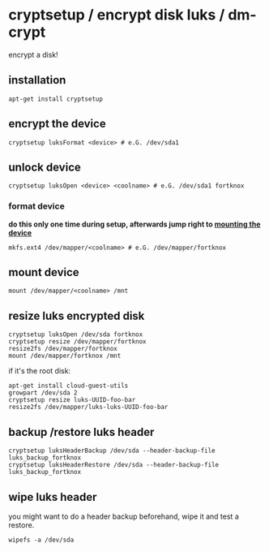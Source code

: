 # cryptsetup / encrypt disk luks / dm-crypt

encrypt a disk!

## installation

```
apt-get install cryptsetup
```

## encrypt the device

```
cryptsetup luksFormat <device> # e.G. /dev/sda1
```

## unlock device

```
cryptsetup luksOpen <device> <coolname> # e.G. /dev/sda1 fortknox
```

### format device

**do this only one time during setup, afterwards jump right to [mounting the device](#mount-device)**

```
mkfs.ext4 /dev/mapper/<coolname> # e.G. /dev/mapper/fortknox
```

## mount device

```
mount /dev/mapper/<coolname> /mnt
```

## resize luks encrypted disk

```
cryptsetup luksOpen /dev/sda fortknox
cryptsetup resize /dev/mapper/fortknox
resize2fs /dev/mapper/fortknox
mount /dev/mapper/fortknox /mnt
```

if it's the root disk:

```shell
apt-get install cloud-guest-utils
growpart /dev/sda 2
cryptsetup resize luks-UUID-foo-bar
resize2fs /dev/mapper/luks-luks-UUID-foo-bar
```

## backup /restore luks header

```
cryptsetup luksHeaderBackup /dev/sda --header-backup-file luks_backup_fortknox
cryptsetup luksHeaderRestore /dev/sda --header-backup-file luks_backup_fortknox
```

## wipe luks header

you might want to do a header backup beforehand, wipe it and test a restore.

```
wipefs -a /dev/sda
```